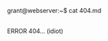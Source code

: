 <script>
function myFunction() {
  var x = location.pathname;
  document.getElementById("demo").innerHTML = x;
}
window.onload = myFunction;
</script>

<span id="a">grant@webserver</span>:<span id="c">~</span>$ cat 404.md<br/><br/>
<p>ERROR 404... (idiot)</p>
<p id="demo"></p>
